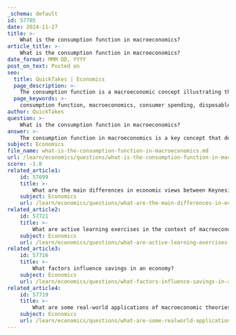 ```yaml
---
_schema: default
id: 57705
date: 2024-11-27
title: >-
    What is the consumption function in macroeconomics?
article_title: >-
    What is the consumption function in macroeconomics?
date_format: MMM DD, YYYY
post_on_text: Posted on
seo:
  title: QuickTakes | Economics
  page_description: >-
    The consumption function is a macroeconomic concept illustrating the relationship between consumer spending and disposable income, highlighting its importance in economic activity and policy formulation.
  page_keywords: >-
    consumption function, macroeconomics, consumer spending, disposable income, Keynes, economic activity, multiplier effect, total consumption expenditures, autonomous consumption, marginal propensity to consume, MPC, aggregate demand, economic growth, household consumption decisions, income levels, policy formulation
author: QuickTakes
question: >-
    What is the consumption function in macroeconomics?
answer: >-
    The consumption function in macroeconomics is a key concept that describes the relationship between consumer spending and disposable income. It was notably introduced by the British economist John Maynard Keynes in his seminal work in 1936, where he developed the idea to explain how government spending could influence economic activity through a multiplier effect.\n\nIn essence, the consumption function illustrates how total consumption expenditures vary with changes in income levels. It is often expressed in a mathematical form, typically as:\n\n$$\nC = a + bY_d\n$$\n\nwhere:\n- $C$ represents total consumption,\n- $a$ is autonomous consumption (the level of consumption when disposable income is zero),\n- $b$ is the marginal propensity to consume (MPC), which indicates the proportion of additional income that is spent on consumption,\n- $Y_d$ is disposable income.\n\nThe consumption function is crucial for macroeconomic analysis and policy formulation because household consumption decisions significantly impact overall economic behavior, both in the short run and long run. Factors influencing the consumption function include income, wealth, expectations about future income, interest rates, age, education, and family size. Understanding these dynamics is essential for policymakers aiming to manage economic fluctuations and promote growth.\n\nIn summary, the consumption function serves as a foundational element in macroeconomic theory, helping to explain how changes in income levels affect consumer spending, which in turn influences aggregate demand and economic growth.
subject: Economics
file_name: what-is-the-consumption-function-in-macroeconomics.md
url: /learn/economics/questions/what-is-the-consumption-function-in-macroeconomics
score: -1.0
related_article1:
    id: 57699
    title: >-
        What are the main differences in economic views between Keynesian and monetarist economists?
    subject: Economics
    url: /learn/economics/questions/what-are-the-main-differences-in-economic-views-between-keynesian-and-monetarist-economists
related_article2:
    id: 57721
    title: >-
        What are active learning exercises in the context of macroeconomics?
    subject: Economics
    url: /learn/economics/questions/what-are-active-learning-exercises-in-the-context-of-macroeconomics
related_article3:
    id: 57716
    title: >-
        What factors influence savings in an economy?
    subject: Economics
    url: /learn/economics/questions/what-factors-influence-savings-in-an-economy
related_article4:
    id: 57719
    title: >-
        What are some real-world applications of macroeconomic theories?
    subject: Economics
    url: /learn/economics/questions/what-are-some-realworld-applications-of-macroeconomic-theories
---
```


&nbsp;
